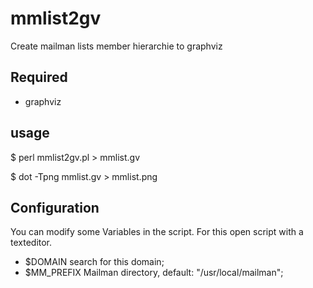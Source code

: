 # mmlist2gv
Create mailman lists member hierarchie to graphviz

## Required

* graphviz

## usage

 $ perl mmlist2gv.pl > mmlist.gv
 
 $ dot -Tpng mmlist.gv > mmlist.png
 
## Configuration

You can modify some Variables in the script. For this open script with a texteditor.

* $DOMAIN search for this domain;
* $MM_PREFIX Mailman directory, default: "/usr/local/mailman";
